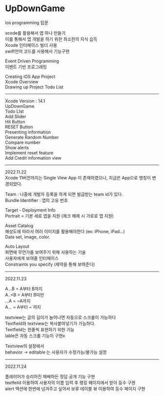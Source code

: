 # UpDownGame

ios programming 입문   
   
xcode를 활용해서 앱 하나 만들기   
이를 통해서 앱 개발을 하기 위한 최소한의 지식 습득   
Xcode 인터페이스 빌더 사용   
swift언어 코드를 사용해서 기능구현   
   
Event Driven Programming   
이벤트 기반 프로그래밍   
   
Creating iOS App Project   
Xcode Overview   
Drawing up Project Todo List   
***   
Xcode Version : 14.1   
UpDownGame   
Todo LIst   
Add Slider   
Hit Button   
RESET Button   
Presenting information   
Generate Random Number   
Compare number   
Show alerts   
Implement reset feature   
Add Credit information view   
***
2022.11.22   
Xcode 11버전까지는 Single View App 이 존재하였으나, 지금은 App으로 명칭이 변경되었다.   
   
Team : 나중에 개발자 등록을 하게 되면 발급받는 team id가 있다.   
Bundle Identifier : 앱의 고유 번호   
   
Target - Deployment Info   
Portrait = 	기본 세로 앱을 지원 (체크 해제 시 가로로 앱 지원)   
   
Asset Catalog   
해상도에 따라서 여러 이미지를 활용해야한다 (ex: iPhone, iPad…)   
Data set, image, color.     
   
Auto Layout   
화면에 무언가를 보여주기 위해 사용하는 기술   
사용자에게 보여줄 인터페이스   
Constraints you specify (제약을 통해 보여준다)   

***
2022.11.23   
   
A…B = A부터 B까지   
A..<B = A부터 B미만   
…A = ~A까지   
A… = A부터 ~ 까지   
   
   
textview는 글의 길이가 늘어나면 자동으로 스크롤이 가능하다   
Textfield와 textview는 복사붙여넣기가 가능하다.   
Textfield는 한줄씩 표현하기 위한 기능   
lable은 자동 스크롤 기능이 구현x   
   
Textview의 설정에서    
behavior -> editable 는 사용자가 수정가능/불가능 설정   

***
2022.11.24   
   
플레이어가 승리하진 패배하든 정답 공개 기능 구현   
textfeild 이용하여 사용자의 이름 입력 후 랭킹 페이지에서 받아 등수 구현   
alert 액션에 한번에 넘겨주고 싶어서 보류
테이블 뷰 이용하여 등수 페이지 구현   

